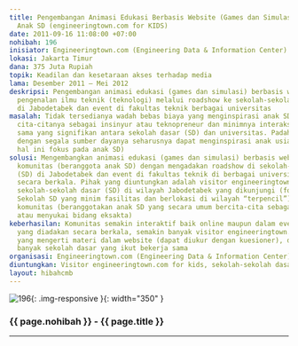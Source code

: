 ```yaml
---
title: Pengembangan Animasi Edukasi Berbasis Website (Games dan Simulasi) dan Komunitas
  Anak SD (engineeringtown.com for KIDS)
date: 2011-09-16 11:08:00 +07:00
nohibah: 196
inisiator: Engineeringtown.com (Engineering Data & Information Center)
lokasi: Jakarta Timur
dana: 375 Juta Rupiah
topik: Keadilan dan kesetaraan akses terhadap media
lama: Desember 2011 – Mei 2012
deskripsi: Pengembangan animasi edukasi (games dan simulasi) berbasis website dan
  pengenalan ilmu teknik (teknologi) melalui roadshow ke sekolah-sekolah dasar (SD)
  di Jabodetabek dan event di fakultas teknik berbagai universitas
masalah: Tidak tersedianya wadah bebas biaya yang menginspirasi anak SD untuk mencapai
  cita-citanya sebagai insinyur atau teknopreneur dan minimnya interaksi atau kerja
  sama yang signifikan antara sekolah dasar (SD) dan universitas. Padahal universitas
  dengan segala sumber dayanya seharusnya dapat menginspirasi anak usia dini (dalam
  hal ini fokus pada anak SD)
solusi: Mengembangkan animasi edukasi (games dan simulasi) berbasis website dan mengembangkan
  komunitas (beranggota anak SD) dengan mengadakan roadshow di sekolah-sekolah dasar
  (SD) di Jabodetabek dan event di fakultas teknik di berbagai universitas di Indonesia
  secara berkala. Pihak yang diuntungkan adalah visitor engineeringtown.com for kids,
  sekolah-sekolah dasar (SD) di wilayah Jabodetabek yang dikunjungi (fokus utama adalah
  Sekolah SD yang minim fasilitas dan berlokasi di wilayah “terpencil”), dan angota
  komunitas (beranggotakan anak SD yang secara umum bercita-cita sebagai engineer
  atau menyukai bidang eksakta)
keberhasilan: Komunitas semakin interaktif baik online maupun dalam event offline
  yang diadakan secara berkala, semakin banyak visitor engineeringtown.com for kids
  yang mengerti materi dalam website (dapat diukur dengan kuesioner), dan semakin
  banyak sekolah dasar yang ikut bekerja sama
organisasi: Engineeringtown.com (Engineering Data & Information Center)
diuntungkan: Visitor engineeringtown.com for kids, sekolah-sekolah dasar (SD) di wilayah Jabodetabek yang dikunjungi (fokus utama adalah Sekolah SD yang minim fasilitas dan berlokasi di wilayah "terpencil"), dan angota komunitas (beranggotakan anak SD yang secara umum bercita-cita sebagai engineer atau menyukai bidang eksakta)
layout: hibahcmb
---
```


![196](/static/img/hibahcmb/196.png){: .img-responsive }{: width="350" }

### {{ page.nohibah }} - {{ page.title }}

---
